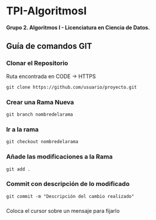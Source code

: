 # TPI-AlgoritmosI
**Grupo 2. Algoritmos I - Licenciatura en Ciencia de Datos.**

## Guía de comandos GIT
### Clonar el Repositorio
Ruta encontrada en CODE -> HTTPS
```
git clone https://github.com/usuario/proyecto.git
```
### Crear una Rama Nueva
```
git branch nombredelarama
```
### Ir a la rama
```
git checkout nombredelarama

```

### Añade las modificaciones a la Rama
```
git add .
```

### Commit con descripción de lo modificado
```
git commit -m "Descripción del cambio realizado"
```

###
Coloca el cursor sobre un mensaje para fijarlo
